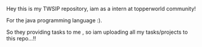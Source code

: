 
Hey this is my TWSIP repository,
iam as a intern at topperworld community!

For the java programming language :).

So they providing tasks to me , 
so iam uploading all my tasks/projects
to this repo...!!

